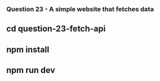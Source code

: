 ### Question 23 - A simple website that fetches data

## cd question-23-fetch-api

## npm install

## npm run dev
